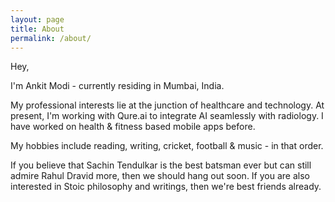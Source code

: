 ```yaml
---
layout: page
title: About
permalink: /about/
---
```


Hey,

I'm Ankit Modi - currently residing in Mumbai, India.

My professional interests lie at the junction of healthcare and technology. At present, I'm working with Qure.ai to integrate AI seamlessly with radiology. I have worked on health & fitness based mobile apps before.

My hobbies include reading, writing, cricket, football & music - in that order.

If you believe that Sachin Tendulkar is the best batsman ever but can still admire Rahul Dravid more, then we should hang out soon. If you are also interested in Stoic philosophy and writings, then we're best friends already.

<!-- ### Contact me

[a.modi1422@gmail.com](mailto:a.modi1422@gmail.com) -->
